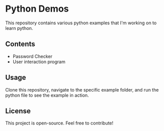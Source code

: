 # Python Demos

This repository contains various python examples that I'm working on to learn python.

## Contents

- Password Checker
- User interaction program

## Usage

Clone this repository, navigate to the specific example folder, and run the python file to see the example in action.

## License

This project is open-source. Feel free to contribute!

 